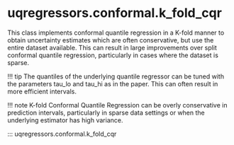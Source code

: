 # uqregressors.conformal.k_fold_cqr

This class implements conformal quantile regression in a K-fold manner to obtain uncertainty estimates which are often conservative, but use the entire dataset available. 
This can result in large improvements over split conformal quantile regression, particularly in cases where the dataset is sparse. 

!!! tip
    The quantiles of the underlying quantile regressor can be tuned with the parameters tau_lo and tau_hi as in the paper. This can often result in more efficient intervals. 

!!! note
    K-fold Conformal Quantile Regression can be overly conservative in prediction intervals, particularly in sparse data settings or when the underlying estimator has high variance.

::: uqregressors.conformal.k_fold_cqr